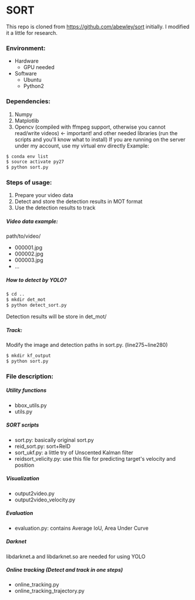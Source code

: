 # SORT
This repo is cloned from https://github.com/abewley/sort initially.
I modified it a little for research.

### Environment:
- Hardware
    - GPU needed
- Software
    - Ubuntu
    - Python2

### Dependencies:

1. Numpy
2. Matplotlib
3. Opencv (compiled with ffmpeg support, otherwise you cannot read/write videos) <- important!
and other needed libraries (run the scripts and you'll know what to install)
If you are running on the server under my account, use my virtual env directly
Example:
```sh
$ conda env list
$ source activate py27
$ python sort.py
```
### Steps of usage:

1. Prepare your video data
2. Detect and store the detection results in MOT format
3. Use the detection results to track

##### Video data example:
path/to/video/
- 000001.jpg
- 000002.jpg
- 000003.jpg
- ...
##### How to detect by YOLO?
```sh
$ cd ..
$ mkdir det_mot
$ python detect_sort.py
```
Detection results will be store in det_mot/

##### Track:
Modify the image and detection paths in sort.py. (line275~line280)
```sh
$ mkdir kf_output
$ python sort.py
```

### File description:

##### Utility functions
- bbox_utils.py
- utils.py

##### SORT scripts
- sort.py: basically original sort.py
- reid_sort.py: sort+ReID
- sort_ukf.py: a little try of Unscented Kalman filter
- reidsort_velicity.py: use this file for predicting target's velocity and position

##### Visualization
- output2video.py
- output2video_velocity.py

##### Evaluation
- evaluation.py: contains Average IoU, Area Under Curve

##### Darknet
libdarknet.a and libdarknet.so are needed for using YOLO

##### Online tracking (Detect and track in one steps)
- online_tracking.py
- online_tracking_trajectory.py

